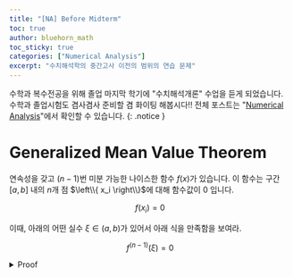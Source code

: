 ```yaml
---
title: "[NA] Before Midterm"
toc: true
author: bluehorn_math
toc_sticky: true
categories: ["Numerical Analysis"]
excerpt: "수치해석학의 중간고사 이전의 범위의 연습 문제"
---
```


수학과 복수전공을 위해 졸업 마지막 학기에 "수치해석개론" 수업을 듣게 되었습니다. 수학과 졸업시험도 겸사겸사 준비할 겸 화이팅 해봅시다!! 전체 포스트는 "[Numerical Analysis](/categories/numerical-analysis)"에서 확인할 수 있습니다.
{: .notice }

# Generalized Mean Value Theorem

<div class="example" markdown="1">

연속성을 갖고 $(n-1)$번 미분 가능한 나이스한 함수 $f(x)$가 있습니다. 이 함수는 구간 $[a, b]$ 내의 $n$개 점 $\left\\{ x_i \right\\}$에 대해 함수값이 0 입니다.

$$
f(x_i) = 0
$$

이때, 아래의 어떤 실수 $\xi \in (a, b)$가 있어서 아래 식을 만족함을 보여라.

$$
f^{(n-1)} (\xi) = 0
$$

</div>

<details class="proof" markdown="1">

<summary>Proof</summary>

(어떤 보간법에 대해서 증명할 때, 썼던 테크닉 같은데 어떤 보간법인지 기억이 안 나네요.. ^^;;)

사실 풀이는 Mean Value Theorem을 반복해서 적용하면 됩니다! 단순하죠? ㅋㅋ 그림으로 그리면 아래와 같은 과정을 반복해서 $f^{(n-1)}(\xi) = 0$를 찾는다고 보면 됩니다.

![](/images/mathematics/numerical-analysis/generalized-mean-value-theorem.png){: .fill .align-center style="width: 100%" }

참고로 GMVT는 "Divided Difference"에 대한 Mean Value Theorem이라고도 볼 수 있습니다!

</details>



